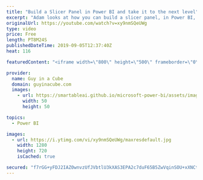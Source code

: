 ```yaml
---
title: "Build a Slicer Panel in Power BI and take it to the next level"
excerpt: "Adam looks at how you can build a slicer panel, in Power BI, and take it to the next level. Using a combination of features in Power BI Desktop, you can make a great user experience.  Guy in a Cube courses: https://guyinacu.be/courses  ******** LET'S CONNECT! ********  -- http://twitter.com/guyinacube"
originalUrl: https://youtube.com/watch?v=xy9nmSQeUWg
type: video
price: Free
length: PT8M24S
publishedDateTime: 2019-09-05T12:37:40Z
heat: 116

featuredContent: "<iframe width=\"800\" height=\"500\" frameborder=\"0\" src=\"https://www.youtube.com/embed/xy9nmSQeUWg\" allow=\"accelerometer; autoplay; encrypted-media; gyroscope; picture-in-picture\" allowfullscreen></iframe>"

provider:
  name: Guy in a Cube
  domain: guyinacube.com
  images:
    - url: https://smartableai.github.io/microsoft-power-bi/assets/images/organizations/guyinacube.com-50x50.jpg
      width: 50
      height: 50

topics:
  - Power BI

images:
  - url: https://i.ytimg.com/vi/xy9nmSQeUWg/maxresdefault.jpg
    width: 1280
    height: 720
    isCached: true

secured: "f7rGG+yFDJ2IAZ0wnvzUfJVbtlU3kXAS3EPA2c7duF65B5ZwVqinSOU+xXNCt79ss6hhw3vDK8WSUtev/zBlmZeOsGxV4g8XqYzvsJqtgBr1dqSQDyDRsqEaHWrzAXYNNOH3jOA/h+8n915t5CoLTK8BjgwJD7KAXhHdGVHIEhXUDQxs7RPbtV26qaVSeoFrwxAnBpbWaw0Yk0Qb2BD/IKXT1RkuD4KEyYoDAB3rgglX3QZeKFrv3fbM9Wg0SlkwESO0PZbOlvTpNQtrwaqlCAAKpfraPUdGqaIF9Fi9QUhjXGo5fgiHiONZD+LPJhJdbq9X+IrfGhfRTJNtowYJokP83YOiV6S/GAq8Zk0xu7G4mNez9xbF8PciFUYJjAAs2UqDcn6j6AJU8cU1ofx0lQVpe43oL9HCW0t7xqNwV9NDK0wf7UTZfbLXw1Nhr1JI;vSaEPBPYrlfGURFv+9bEug=="
---
```


